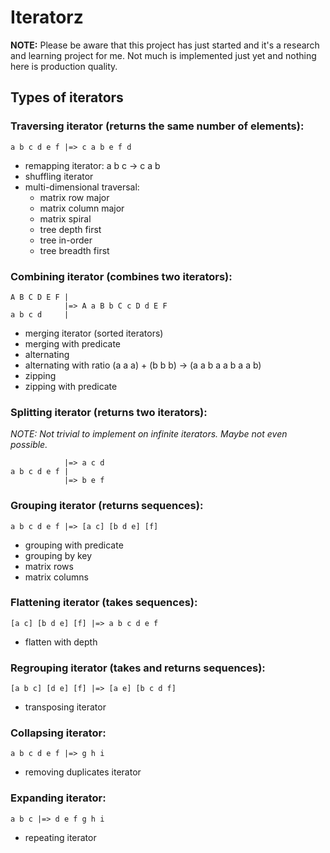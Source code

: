 # Iteratorz

**NOTE:** Please be aware that this project has just started and it's a research
and learning project for me. Not much is implemented just yet and nothing here
is production quality.

## Types of iterators

### Traversing iterator (returns the same number of elements):

    a b c d e f |=> c a b e f d

  - remapping iterator: a b c -> c a b
  - shuffling iterator
  - multi-dimensional traversal:
    - matrix row major
    - matrix column major
    - matrix spiral
    - tree depth first
    - tree in-order
    - tree breadth first


### Combining iterator (combines two iterators):

    A B C D E F |
                |=> A a B b C c D d E F
    a b c d     |

  - merging iterator (sorted iterators)
  - merging with predicate
  - alternating
  - alternating with ratio (a a a) + (b b b) -> (a a b a a b a a b)
  - zipping
  - zipping with predicate


### Splitting iterator (returns two iterators):

*NOTE: Not trivial to implement on infinite iterators. Maybe not even possible.*

                |=> a c d
    a b c d e f |
                |=> b e f


### Grouping iterator (returns sequences):

    a b c d e f |=> [a c] [b d e] [f]

  - grouping with predicate
  - grouping by key
  - matrix rows
  - matrix columns


### Flattening iterator (takes sequences):

    [a c] [b d e] [f] |=> a b c d e f

  - flatten with depth


### Regrouping iterator (takes and returns sequences):

    [a b c] [d e] [f] |=> [a e] [b c d f]

  - transposing iterator


### Collapsing iterator:

    a b c d e f |=> g h i

  - removing duplicates iterator


### Expanding iterator:

    a b c |=> d e f g h i

  - repeating iterator

